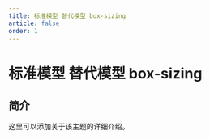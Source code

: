 ```yaml
---
title: 标准模型 替代模型 box-sizing
article: false
order: 1
---
```


# 标准模型 替代模型 box-sizing

## 简介

这里可以添加关于该主题的详细介绍。

